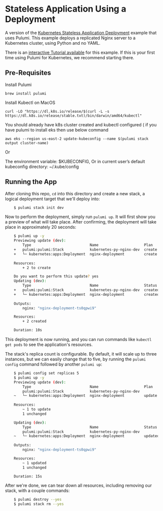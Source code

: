 

# Stateless Application Using a Deployment

A version of the [Kubernetes Stateless Application Deployment](
https://kubernetes.io/docs/tasks/run-application/run-stateless-application-deployment/) example that uses Pulumi.
This example deploys a replicated Nginx server to a Kubernetes cluster, using Python and no YAML.

There is an [interactive Tutorial available](https://www.pulumi.com/docs/tutorials/kubernetes/stateless-app/) for
this example. If this is your first time using Pulumi for Kubernetes, we recommend starting there.

## Pre-Requisites

Install Pulumi
```
brew install pulumi
```
Install Kubectl on MacOS

```
curl -LO "https://dl.k8s.io/release/$(curl -L -s https://dl.k8s.io/release/stable.txt)/bin/darwin/amd64/kubectl"
```

You should already have k8s cluster created and kubectl configured ( if you have pulumi to install eks then use below command

```
aws eks --region us-east-2 update-kubeconfig --name $(pulumi stack output cluster-name)
```
Or 

The environment variable: $KUBECONFIG,
Or in current user’s default kubeconfig directory: ~/.kube/config


## Running the App

After cloning this repo, `cd` into this directory and create a new stack, a logical deployment target that we'll deploy into:

```bash
    $ pulumi stack init dev
```

Now to perform the deployment, simply run `pulumi up`. It will first show you a preview of what will take place.
After confirming, the deployment will take place in approximately 20 seconds:

```bash
    $ pulumi up -y
    Previewing update (dev):
        Type                           Name                     Plan       
    +   pulumi:pulumi:Stack            kubernetes-py-nginx-dev  create     
    +   └─ kubernetes:apps:Deployment  nginx-deployment         create     
    
    Resources:
        + 2 to create

    Do you want to perform this update? yes
    Updating (dev):
        Type                           Name                     Status      
    +   pulumi:pulumi:Stack            kubernetes-py-nginx-dev  created     
    +   └─ kubernetes:apps:Deployment  nginx-deployment         created     
    
    Outputs:
        nginx: "nginx-deployment-ts0qpwi9"

    Resources:
        + 2 created

    Duration: 10s
```

This deployment is now running, and you can run commands like `kubectl get pods` to see the application's resources.

The stack's replica count is configurable. By default, it will scale up to three instances, but we can easily change
that to five, by running the `pulumi config` command followed by another `pulumi up`:

```bash
    $ pulumi config set replicas 5
    $ pulumi up -y
    Previewing update (dev):
        Type                           Name                     Plan       Info
        pulumi:pulumi:Stack            kubernetes-py-nginx-dev             
    ~   └─ kubernetes:apps:Deployment  nginx-deployment         update     [diff: ~spec]
    
    Resources:
        ~ 1 to update
        1 unchanged

    Updating (dev):
        Type                           Name                     Status      Info
        pulumi:pulumi:Stack            kubernetes-py-nginx-dev              
    ~   └─ kubernetes:apps:Deployment  nginx-deployment         updated     [diff: ~spec]
    
    Outputs:
        nginx: "nginx-deployment-ts0qpwi9"

    Resources:
        ~ 1 updated
        1 unchanged

    Duration: 15s
```

After we're done, we can tear down all resources, including removing our stack, with a couple commands:

```bash
    $ pulumi destroy --yes
    $ pulumi stack rm --yes
```
